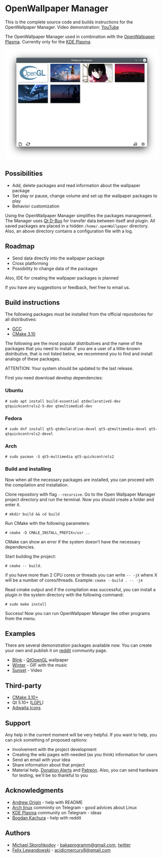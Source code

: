 # OpenWallpaper Manager 

This is the complete source code and builds instructions for the OpenWallpaper Manager.
Video demonstration: [YouTube][youtube_manager]

The OpenWallpaper Manager used in combination with the [OpenWallpaper Plasma][wallpaper_plasma_link]. Currently only for the [KDE Plasma][kde_link].

![preview][preview_img]

## Possibilities

* Add, delete packages and read information about the wallpaper package
* Set play or pause, change volume and set up the wallpaper packages to play
* Behavior customization

Using the OpenWallpaper Manager simplifies the packages management. The Manager uses [Qt D-Bus][qt_dbus] for transfer data between itself and plugin. All saved packages are placed in a hidden `/home/.openWallpaper` directory. Also, an above directory contains a configuration file with a log.

## Roadmap

* Send data directly into the wallpaper package
* Cross platforming
* Possibility to change data of the packages

Also, IDE for creating the wallpaper packages is planned

If you have any suggestions or feedback, feel free to email us.

## Build instructions

The following packages must be installed from the official repositories for all distributives:

* [GCC][gcc_link]
* [CMake 3.10][cmake]

The following are the most popular distributives and the name of the packages that you need to install. If you are a user of a little-known distributive, that is not listed below, we recommend you to find and install analogs of these packages.

ATTENTION: Your system should be updated to the last release.
 
First you need download develop dependencies:
 
### Ubuntu

```console
# sudo apt install build-essential qtdeclarative5-dev qtquickcontrols2-5-dev qtmultimedia5-dev
```
### Fedora

```console
# sudo dnf install qt5-qtdeclarative-devel qt5-qtmultimedia-devel qt5-qtquickcontrols2-devel
```
### Arch

```console
# sudo pacman -S qt5-multimedia qt5-quickcontrols2
```

### Build and installing

Now when all the necessary packages are installed, you can proceed with the compilation and installation.

Clone repository with flag `--recursive`. Go to the Open Wallpaper Manager project directory and run the terminal. Now you should create a folder and enter it.

```console
# mkdir build && cd build
```
Run CMake with the following parameters:

```console
# cmake -D CMALE_INSTALL_PREFIX=/usr ..
```
CMake can show an error if the system doesn’t have the necessary dependencies.

Start building the project:

```console
# cmake -- build. 
```
if you have more than 2 CPU cores or threads you can write `-- -jХ` where X will be a number of cores/threads.
Example: `cmake --build . -- -j4` 

Read cmake output and if the compilation was successful, you can install a plugin in the system directory with the following command:

```console
# sudo make install
```
Success! Now you can run OpenWallpaper Manager like other programs from the menu.

## Examples

There are several demonstration packages available now. You can create your own and publish it on [reddit][reddit_link] community page.

* [Blink][blink] - [QtOpenGL][qt_opengl] wallpaper
* [Winter][winter] - GIF with the music
* [Sunset][sunset] - Video

## Third-party

* [CMake 3.10+][cmake]
* Qt 5.10+ ([LGPL](http://doc.qt.io/qt-5/lgpl.html))
* [Adwaita Icons][adwaita_link]

## Support

Any help in the current moment will be very helpful. If you want to help, you can pick something of proposed options:

* Involvement with the project development
* Creating the wiki pages with needed (as you think) information for users
* Send an email with your idea
* Share information about that project
* Material help. [Donation Alerts][donate_link] and [Patreon][patreon_link]. Also, you can send hardware for testing, we'll be so thankful to you

## Acknowledgments

* [Andrew Origin][andrew_milashka] - help with README
* [Arch linux][telegram_arch_ru] comminity on Telegram - good advices about Linux
* [KDE Plasma][telegram_kde_ru] community on Telegram - ideas
* [Bogdan Kachura][telegram_bogdan] - help with reddit

## Authors

* [Michael Skorohkodov][michael_gh_link] - bakaprogramm@gmail.com, [twitter][michael_twitter]
* [Felix Lewandowski][felix_gh_link] - acidicmercury8@gmail.com


[//]: # (LINKS)
[cmake]: https://cmake.org/
[wallpaper_plasma_link]: https://github.com/Samsuper12/OpenWallpaper-Plasma
[kde_link]: https://kde.org/plasma-desktop
[qt]: https://www.qt.io/
[qt_opengl]: https://doc.qt.io/qt-5/qopenglfunctions.html
[gcc_link]: https://gcc.gnu.org/
[qt_dbus]: https://doc.qt.io/qt-5/qtdbus-index.html
[preview_img]: docs/preview_gh.png
[adwaita_link]: https://github.com/GNOME/adwaita-icon-theme

[blink]: https://github.com/Samsuper12/Blink
[winter]: https://github.com/Samsuper12/Winter
[sunset]: https://github.com/Samsuper12/Sunset

[donate_link]: https://www.donationalerts.com/r/redbakas
[patreon_link]: https://www.patreon.com/Samsuris
[michael_twitter]: https://twitter.com/Samsuris4
[michael_gh_link]: https://github.com/Samsuper12
[felix_gh_link]: https://github.com/acidicMercury8
[reddit_link]: https://www.reddit.com/r/OpenWallpaper/
[andrew_milashka]: https://github.com/Andrew-Origin
[telegram_arch_ru]: https://t.me/ArchLinuxChatRU
[telegram_kde_ru]: https://t.me/kde_ru
[telegram_bogdan]: https://t.me/desu_pair
[youtube_manager]: https://youtu.be/W6t2PojD7X4
